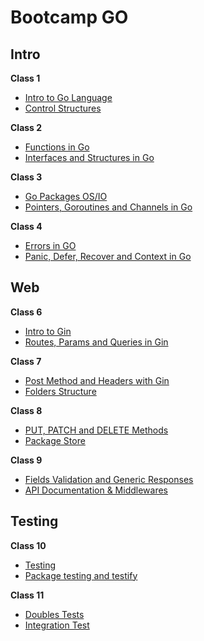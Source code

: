 # Bootcamp GO
<h2>Intro</h2>
<strong>Class 1</strong>
<ul>
  <li><a href="https://github.com/JuanDRojasC/Bootcamp-GO/tree/master/C1-GoBases-TM">Intro to Go Language</a></li>
  <li><a href="https://github.com/JuanDRojasC/Bootcamp-GO/tree/master/C1-GoBases-TT">Control Structures</a></li>
</ul>
<strong>Class 2</strong>
<ul>
  <li><a href="https://github.com/JuanDRojasC/Bootcamp-GO/tree/master/C2-GoBases-TM">Functions in Go</a></li>
  <li><a href="https://github.com/JuanDRojasC/Bootcamp-GO/tree/master/C2-GoBases-TT">Interfaces and Structures in Go</a></li>
</ul>
<strong>Class 3</strong>
<ul>
  <li><a href="https://github.com/JuanDRojasC/Bootcamp-GO/tree/master/C3-GoBases-TM">Go Packages OS/IO</a></li>
  <li><a href="https://github.com/JuanDRojasC/Bootcamp-GO/tree/master/C3-GoBases-TT">Pointers, Goroutines and Channels in Go</a></li>
</ul>
<strong>Class 4</strong>
<ul>
  <li><a href="https://github.com/JuanDRojasC/Bootcamp-GO/tree/master/C4-GoBases-TM">Errors in GO</a></li>
  <li><a href="https://github.com/JuanDRojasC/Bootcamp-GO/tree/master/C4-GoBases-TT">Panic, Defer, Recover and Context in Go</a></li>
</ul>
<h2>Web</h2>
<strong>Class 6</strong>
<ul>
  <li><a href="https://github.com/JuanDRojasC/Bootcamp-GO/tree/master/C6-GoWeb-TM">Intro to Gin</a></li>
  <li><a href="https://github.com/JuanDRojasC/Bootcamp-GO/tree/master/C6-GoWeb-TT">Routes, Params and Queries in Gin</a></li>
</ul>
<strong>Class 7</strong>
<ul>
  <li><a href="https://github.com/JuanDRojasC/Bootcamp-GO/tree/master/C7-GoWeb-TM">Post Method and Headers with Gin</a></li>
  <li><a href="https://github.com/JuanDRojasC/Bootcamp-GO/tree/master/C7-GoWeb-TT">Folders Structure</a></li>
</ul>
<strong>Class 8</strong>
<ul>
  <li><a href="https://github.com/JuanDRojasC/Bootcamp-GO/tree/master/C8-GoWeb-TM">PUT, PATCH and DELETE Methods</a></li>
  <li><a href="https://github.com/JuanDRojasC/Bootcamp-GO/tree/master/C8-GoWeb-TT">Package Store</a></li>
</ul>
<strong>Class 9</strong>
<ul>
  <li><a href="https://github.com/JuanDRojasC/Bootcamp-GO/tree/master/C9-GoWeb-TM">Fields Validation and Generic Responses</a></li>
  <li><a href="https://github.com/JuanDRojasC/Bootcamp-GO/tree/master/C9-GoWeb-TT">API Documentation & Middlewares</a></li>
</ul>
<h2>Testing</h2>
<strong>Class 10</strong>
<ul>
  <li><a href="https://github.com/JuanDRojasC/Bootcamp-GO/tree/master/C10-Testing-TM">Testing</a></li>
  <li><a href="https://github.com/JuanDRojasC/Bootcamp-GO/tree/master/C10-Testing-TT">Package testing and testify</a></li>
</ul>
<strong>Class 11</strong>
<ul>
  <li><a href="https://github.com/JuanDRojasC/Bootcamp-GO/tree/master/C11-Testing-TM">Doubles Tests</a></li>
  <li><a href="https://github.com/JuanDRojasC/Bootcamp-GO/tree/master/C11-Testing-TT">Integration Test</a></li>
</ul>